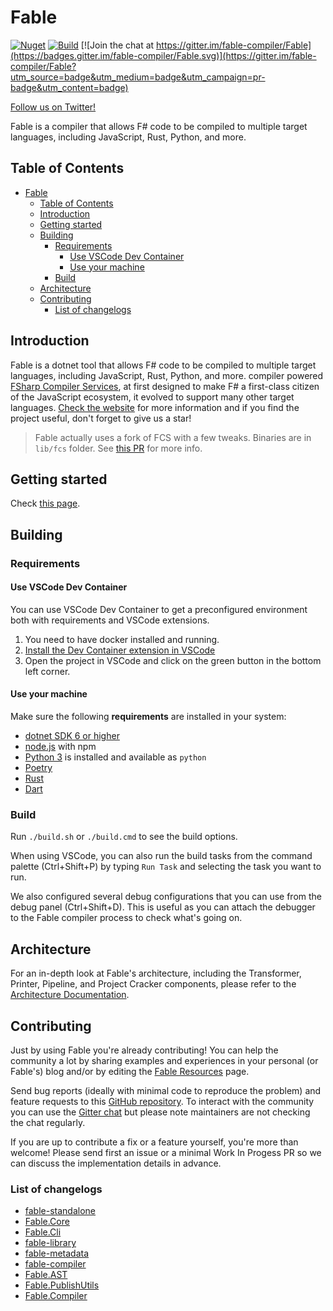 # Fable

[![Nuget](https://img.shields.io/nuget/v/Fable.svg?maxAge=0&colorB=brightgreen)](https://www.nuget.org/packages/Fable) [![Build](https://github.com/fable-compiler/Fable/actions/workflows/build.yml/badge.svg)](https://github.com/fable-compiler/Fable/actions/workflows/build.yml) [![Join the chat at https://gitter.im/fable-compiler/Fable](https://badges.gitter.im/fable-compiler/Fable.svg)](https://gitter.im/fable-compiler/Fable?utm_source=badge&utm_medium=badge&utm_campaign=pr-badge&utm_content=badge)

[Follow us on Twitter!](https://twitter.com/FableCompiler)

Fable is a compiler that allows F# code to be compiled to multiple target languages, including JavaScript, Rust, Python, and more.

## Table of Contents

- [Fable](#fable)
  - [Table of Contents](#table-of-contents)
  - [Introduction](#introduction)
  - [Getting started](#getting-started)
  - [Building](#building)
    - [Requirements](#requirements)
      - [Use VSCode Dev Container](#use-vscode-dev-container)
      - [Use your machine](#use-your-machine)
    - [Build](#build)
  - [Architecture](#architecture)
  - [Contributing](#contributing)
    - [List of changelogs](#list-of-changelogs)

## Introduction

Fable is a dotnet tool that allows F# code to be compiled to multiple target languages, including JavaScript, Rust, Python, and more. compiler powered [FSharp Compiler Services](https://fsharp.github.io/fsharp-compiler-docs/fcs/), at first designed to make F# a first-class citizen of the JavaScript ecosystem, it evolved to support many other target languages. [Check the website](http://fable.io) for more information and if you find the project useful, don't forget to give us a star!

> Fable actually uses a fork of FCS with a few tweaks. Binaries are in `lib/fcs` folder. See [this PR](https://github.com/ncave/fsharp/pull/2) for more info.

## Getting started

Check [this page](https://fable.io/docs/2-steps/setup.html).

## Building

### Requirements

#### Use VSCode Dev Container

You can use VSCode Dev Container to get a preconfigured environment both with requirements and VSCode extensions.

1. You need to have docker installed and running.
2. [Install the Dev Container extension in VSCode](vscode:extension/ms-vscode-remote.remote-containers)
3. Open the project in VSCode and click on the green button in the bottom left corner.

#### Use your machine

Make sure the following **requirements** are installed in your system:

- [dotnet SDK 6 or higher](https://dotnet.microsoft.com/download)
- [node.js](https://nodejs.org) with npm
- [Python 3](https://www.python.org/) is installed and available as `python`
- [Poetry](https://python-poetry.org/)
- [Rust](https://www.rust-lang.org/tools/install)
- [Dart](https://dart.dev/get-dart)

### Build

Run `./build.sh` or `./build.cmd` to see the build options.

When using VSCode, you can also run the build tasks from the command palette (Ctrl+Shift+P) by typing `Run Task` and selecting the task you want to run.

We also configured several debug configurations that you can use from the debug panel (Ctrl+Shift+D). This is useful as you can attach the debugger to the Fable compiler process to check what's going on.

## Architecture

For an in-depth look at Fable's architecture, including the Transformer, Printer, Pipeline, and Project Cracker components, please refer to the [Architecture Documentation](ARCHITECTURE.md).

## Contributing

Just by using Fable you're already contributing! You can help the community a lot by sharing examples and experiences in your personal (or Fable's) blog and/or by editing the [Fable Resources](https://fable.io/resources.html) page.

Send bug reports (ideally with minimal code to reproduce the problem) and feature requests to this [GitHub repository](https://github.com/fable-compiler/Fable/issues). To interact with the community you can use the [Gitter chat](https://gitter.im/fable-compiler/Fable) but please note maintainers are not checking the chat regularly.

If you are up to contribute a fix or a feature yourself, you're more than welcome! Please send first an issue or a minimal Work In Progess PR so we can discuss the implementation details in advance.

### List of changelogs

- [fable-standalone](src/fable-standalone/CHANGELOG.md)
- [Fable.Core](src/Fable.Core/CHANGELOG.md)
- [Fable.Cli](src/Fable.Cli/CHANGELOG.md)
- [fable-library](src/fable-library-ts/CHANGELOG.md)
- [fable-metadata](src/fable-metadata/CHANGELOG.md)
- [fable-compiler](src/fable-compiler-js/CHANGELOG.md)
- [Fable.AST](src/Fable.AST/CHANGELOG.md)
- [Fable.PublishUtils](src/Fable.PublishUtils/CHANGELOG.md)
- [Fable.Compiler](src/Fable.Compiler/CHANGELOG.md)
